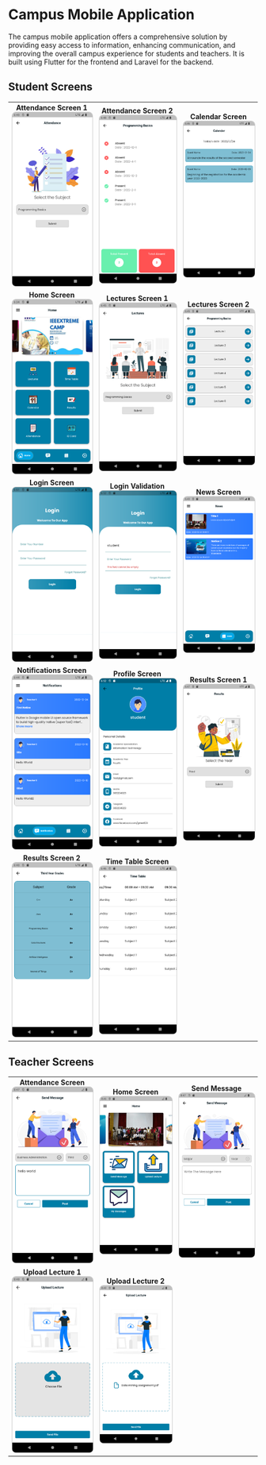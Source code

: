 # Campus Mobile Application

The campus mobile application offers a comprehensive solution by providing easy access to information, enhancing communication, and improving the overall campus experience for students and teachers. It is built using Flutter for the frontend and Laravel for the backend.

## Student Screens

<table align="center">
  <tr>
    <td align="center">
      <strong>Attendance Screen 1</strong><br>
      <img src="screenshots/Student_screens/Attendance_screen 1.png" width="300px" style="border:1px solid #ccc; border-radius:8px;">
    </td>
    <td align="center">
      <strong>Attendance Screen 2</strong><br>
      <img src="screenshots/Student_screens/Attendance_screen 2.png" width="300px" style="border:1px solid #ccc; border-radius:8px;">
    </td>
    <td align="center">
      <strong>Calendar Screen</strong><br>
      <img src="screenshots/Student_screens/Calendar_screen.png" width="300px" style="border:1px solid #ccc; border-radius:8px;">
    </td>
  </tr>
  <tr>
    <td align="center">
      <strong>Home Screen</strong><br>
      <img src="screenshots/Student_screens/Home_screen.png" width="300px" style="border:1px solid #ccc; border-radius:8px;">
    </td>
    <td align="center">
      <strong>Lectures Screen 1</strong><br>
      <img src="screenshots/Student_screens/Lectures_sceen 1.png" width="300px" style="border:1px solid #ccc; border-radius:8px;">
    </td>
    <td align="center">
      <strong>Lectures Screen 2</strong><br>
      <img src="screenshots/Student_screens/Lectures_sceen 2.png" width="300px" style="border:1px solid #ccc; border-radius:8px;">
    </td>
  </tr>
  <tr>
    <td align="center">
      <strong>Login Screen</strong><br>
      <img src="screenshots/Student_screens/Login_Screen.png" width="300px" style="border:1px solid #ccc; border-radius:8px;">
    </td>
    <td align="center">
      <strong>Login Validation</strong><br>
      <img src="screenshots/Student_screens/Login_vaildation_screen.png" width="300px" style="border:1px solid #ccc; border-radius:8px;">
    </td>
    <td align="center">
      <strong>News Screen</strong><br>
      <img src="screenshots/Student_screens/news_screen.png" width="300px" style="border:1px solid #ccc; border-radius:8px;">
    </td>
  </tr>
  <tr>
    <td align="center">
      <strong>Notifications Screen</strong><br>
      <img src="screenshots/Student_screens/Notifications_screen.png" width="300px" style="border:1px solid #ccc; border-radius:8px;">
    </td>
    <td align="center">
      <strong>Profile Screen</strong><br>
      <img src="screenshots/Student_screens/Profile_screen.png" width="300px" style="border:1px solid #ccc; border-radius:8px;">
    </td>
    <td align="center">
      <strong>Results Screen 1</strong><br>
      <img src="screenshots/Student_screens/Results_screen 1.png" width="300px" style="border:1px solid #ccc; border-radius:8px;">
    </td>
  </tr>
  <tr>
    <td align="center">
      <strong>Results Screen 2</strong><br>
      <img src="screenshots/Student_screens/Results_screen 2.png" width="300px" style="border:1px solid #ccc; border-radius:8px;">
    </td>
    <td align="center">
      <strong>Time Table Screen</strong><br>
      <img src="screenshots/Student_screens/Time_table_screen.png" width="300px" style="border:1px solid #ccc; border-radius:8px;">
    </td>
  </tr>
</table>



## Teacher Screens


<table align="center">
  <tr>
    <td align="center">
      <strong>Attendance Screen</strong><br>
      <img src="screenshots/Teacher_screens/Attendance_screen 2.png" width="300px" style="border:1px solid #ccc; border-radius:8px;">
    </td>
    <td align="center">
      <strong>Home Screen</strong><br>
      <img src="screenshots/Teacher_screens/Home_screen.png" width="300px" style="border:1px solid #ccc; border-radius:8px;">
    </td>
    <td align="center">
      <strong>Send Message</strong><br>
      <img src="screenshots/Teacher_screens/Send_message_screen 1.png" width="300px" style="border:1px solid #ccc; border-radius:8px;">
    </td>
  </tr>
  <tr>
    <td align="center">
      <strong>Upload Lecture 1</strong><br>
      <img src="screenshots/Teacher_screens/upload_lecture_screen 1.png" width="300px" style="border:1px solid #ccc; border-radius:8px;">
    </td>
    <td align="center">
      <strong>Upload Lecture 2</strong><br>
      <img src="screenshots/Teacher_screens/upload_lecture_screen 2.png" width="300px" style="border:1px solid #ccc; border-radius:8px;">
    </td>
  </tr>
</table>
